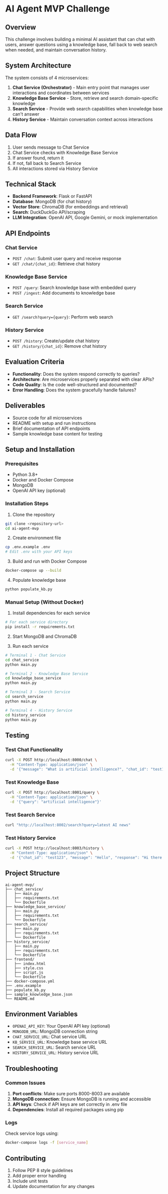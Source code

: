 # AI Agent MVP Challenge

## Overview
This challenge involves building a minimal AI assistant that can chat with users, answer questions using a knowledge base, fall back to web search when needed, and maintain conversation history.

## System Architecture

The system consists of 4 microservices:

1. **Chat Service (Orchestrator)** - Main entry point that manages user interactions and coordinates between services
2. **Knowledge Base Service** - Store, retrieve and search domain-specific knowledge
3. **Search Service** - Provide web search capabilities when knowledge base can't answer
4. **History Service** - Maintain conversation context across interactions

## Data Flow
1. User sends message to Chat Service
2. Chat Service checks with Knowledge Base Service
3. If answer found, return it
4. If not, fall back to Search Service
5. All interactions stored via History Service

## Technical Stack
- **Backend Framework**: Flask or FastAPI
- **Database**: MongoDB (for chat history)
- **Vector Store**: ChromaDB (for embeddings and retrieval)
- **Search**: DuckDuckGo API/scraping
- **LLM Integration**: OpenAI API, Google Gemini, or mock implementation

## API Endpoints

### Chat Service
- `POST /chat`: Submit user query and receive response
- `GET /chat/{chat_id}`: Retrieve chat history

### Knowledge Base Service
- `POST /query`: Search knowledge base with embedded query
- `POST /ingest`: Add documents to knowledge base

### Search Service
- `GET /search?query={query}`: Perform web search

### History Service
- `POST /history`: Create/update chat history
- `GET /history/{chat_id}`: Remove chat history

## Evaluation Criteria
- **Functionality**: Does the system respond correctly to queries?
- **Architecture**: Are microservices properly separated with clear APIs?
- **Code Quality**: Is the code well-structured and documented?
- **Error Handling**: Does the system gracefully handle failures?

## Deliverables
- Source code for all microservices
- README with setup and run instructions
- Brief documentation of API endpoints
- Sample knowledge base content for testing

## Setup and Installation

### Prerequisites
- Python 3.8+
- Docker and Docker Compose
- MongoDB
- OpenAI API key (optional)

### Installation Steps

1. Clone the repository
```bash
git clone <repository-url>
cd ai-agent-mvp
```

2. Create environment file
```bash
cp .env.example .env
# Edit .env with your API keys
```

3. Build and run with Docker Compose
```bash
docker-compose up --build
```

4. Populate knowledge base
```bash
python populate_kb.py
```

### Manual Setup (Without Docker)

1. Install dependencies for each service
```bash
# For each service directory
pip install -r requirements.txt
```

2. Start MongoDB and ChromaDB

3. Run each service
```bash
# Terminal 1 - Chat Service
cd chat_service
python main.py

# Terminal 2 - Knowledge Base Service
cd knowledge_base_service
python main.py

# Terminal 3 - Search Service
cd search_service
python main.py

# Terminal 4 - History Service
cd history_service
python main.py
```

## Testing

### Test Chat Functionality
```bash
curl -X POST http://localhost:8000/chat \
  -H "Content-Type: application/json" \
  -d '{"message": "What is artificial intelligence?", "chat_id": "test123"}'
```

### Test Knowledge Base
```bash
curl -X POST http://localhost:8001/query \
  -H "Content-Type: application/json" \
  -d '{"query": "artificial intelligence"}'
```

### Test Search Service
```bash
curl "http://localhost:8002/search?query=latest AI news"
```

### Test History Service
```bash
curl -X POST http://localhost:8003/history \
  -H "Content-Type: application/json" \
  -d '{"chat_id": "test123", "message": "Hello", "response": "Hi there!", "timestamp": "2025-01-01T00:00:00Z"}'
```

## Project Structure
```
ai-agent-mvp/
├── chat_service/
│   ├── main.py
│   ├── requirements.txt
│   └── Dockerfile
├── knowledge_base_service/
│   ├── main.py
│   ├── requirements.txt
│   └── Dockerfile
├── search_service/
│   ├── main.py
│   ├── requirements.txt
│   └── Dockerfile
├── history_service/
│   ├── main.py
│   ├── requirements.txt
│   └── Dockerfile
├── frontend/
│   ├── index.html
│   ├── style.css
│   ├── script.js
│   └── Dockerfile
├── docker-compose.yml
├── .env.example
├── populate_kb.py
├── sample_knowledge_base.json
└── README.md
```

## Environment Variables
- `OPENAI_API_KEY`: Your OpenAI API key (optional)
- `MONGODB_URL`: MongoDB connection string
- `CHAT_SERVICE_URL`: Chat service URL
- `KB_SERVICE_URL`: Knowledge base service URL
- `SEARCH_SERVICE_URL`: Search service URL
- `HISTORY_SERVICE_URL`: History service URL

## Troubleshooting

### Common Issues
1. **Port conflicts**: Make sure ports 8000-8003 are available
2. **MongoDB connection**: Ensure MongoDB is running and accessible
3. **API keys**: Check if API keys are set correctly in .env file
4. **Dependencies**: Install all required packages using pip

### Logs
Check service logs using:
```bash
docker-compose logs -f [service_name]
```

## Contributing
1. Follow PEP 8 style guidelines
2. Add proper error handling
3. Include unit tests
4. Update documentation for any changes
